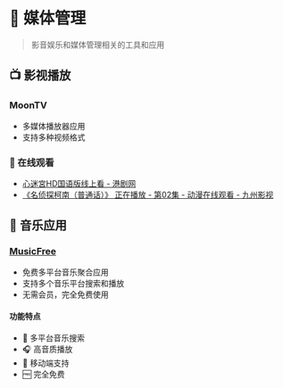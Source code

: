 # 🎵 媒体管理

> 影音娱乐和媒体管理相关的工具和应用

## 📺 影视播放

### MoonTV
- 多媒体播放器应用
- 支持多种视频格式

### 🎥 在线观看
- [心迷宮HD国语版线上看 - 港剧网](https://www.gangjuw.tv/play/15394-1-1.html?ysclid=mdv9ekjapz595124560)
- [《名侦探柯南（普通话）》 正在播放 - 第02集 - 动漫在线观看 - 九州影视](https://www.aimoona.com/vod/187-4-2.html)

## 🎵 音乐应用

### [MusicFree](https://musicfree.catcat.work/)
- 免费多平台音乐聚合应用
- 支持多个音乐平台搜索和播放
- 无需会员，完全免费使用

#### 功能特点
- 🎵 多平台音乐搜索
- 🎧 高音质播放
- 📱 移动端支持
- 🆓 完全免费